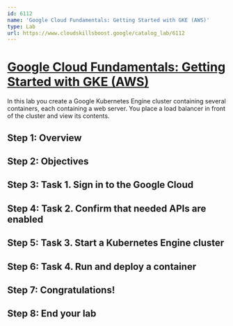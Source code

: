 ```yaml
---
id: 6112
name: 'Google Cloud Fundamentals: Getting Started with GKE (AWS)'
type: Lab
url: https://www.cloudskillsboost.google/catalog_lab/6112
---
```


# [Google Cloud Fundamentals: Getting Started with GKE (AWS)](https://www.cloudskillsboost.google/catalog_lab/6112)

In this lab you create a Google Kubernetes Engine cluster containing several containers, each containing a web server. You place a load balancer in front of the cluster and view its contents.


## Step 1: Overview

## Step 2: Objectives

## Step 3: Task 1. Sign in to the Google Cloud

## Step 4: Task 2. Confirm that needed APIs are enabled

## Step 5: Task 3. Start a Kubernetes Engine cluster

## Step 6: Task 4. Run and deploy a container

## Step 7: Congratulations!

## Step 8: End your lab
